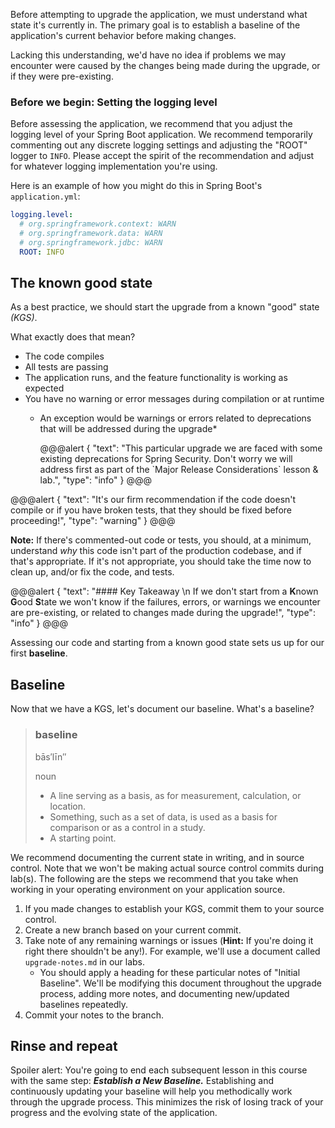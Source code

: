 Before attempting to upgrade the application, we must understand what state it's currently in. The primary goal is to establish a baseline of the application's current behavior before making changes.

Lacking this understanding, we'd have no idea if problems we may encounter were caused by the changes being made during the upgrade, or if they were pre-existing.

### Before we begin: Setting the logging level

Before assessing the application, we recommend that you adjust the logging level of your Spring Boot application. We recommend temporarily commenting out any discrete logging settings and adjusting the "ROOT" logger to `INFO`. Please accept the spirit of the recommendation and adjust for whatever logging implementation you're using.

Here is an example of how you might do this in Spring Boot's `application.yml`:

```yaml
logging.level:
  # org.springframework.context: WARN
  # org.springframework.data: WARN
  # org.springframework.jdbc: WARN
  ROOT: INFO
```

## The known good state

As a best practice, we should start the upgrade from a known "good" state _(KGS)_.

What exactly does that mean?

- The code compiles
- All tests are passing
- The application runs, and the feature functionality is working as expected
- You have no warning or error messages during compilation or at runtime
  - An exception would be warnings or errors related to deprecations that will be addressed during the upgrade*

    @@@alert
    {
    "text": "This particular upgrade we are faced with some existing deprecations for Spring Security. Don't worry we will address first as part of the \`Major Release Considerations\` lesson & lab.",
    "type": "info"
    }
    @@@


@@@alert
{
"text": "It's our firm recommendation if the code doesn't compile or if you have broken tests, that they should be fixed before proceeding!",
"type": "warning"
}
@@@

**Note:** If there's commented-out code or tests, you should, at a minimum, understand _why_ this code isn't part of the production codebase, and if that's appropriate. If it's not appropriate, you should take the time now to clean up, and/or fix the code, and tests.

@@@alert
{
"text": "#### Key Takeaway \n
If we don't start from a **K**nown **G**ood **S**tate we won't know if the failures, errors, or warnings we encounter are pre-existing, or related to changes made during the upgrade!",
"type": "info"
}
@@@

Assessing our code and starting from a known good state sets us up for our first **baseline**.

## Baseline

Now that we have a KGS, let's document our baseline. What's a baseline?

> ### baseline
>
> bās′līn″
>
> noun
>
> - A line serving as a basis, as for measurement, calculation, or location.
> - Something, such as a set of data, is used as a basis for comparison or as a control in a study.
> - A starting point.

We recommend documenting the current state in writing, and in source control. Note that we won't be making actual source control commits during lab(s). The following are the steps we recommend that you take when working in your operating environment on your application source.

1. If you made changes to establish your KGS, commit them to your source control.
2. Create a new branch based on your current commit.
3. Take note of any remaining warnings or issues (**Hint:** If you're doing it right there shouldn't be any!). For example, we'll use a document called `upgrade-notes.md` in our labs.
   - You should apply a heading for these particular notes of "Initial Baseline". We'll be modifying this document throughout the upgrade process, adding more notes, and documenting new/updated baselines repeatedly.
4. Commit your notes to the branch.

## Rinse and repeat

Spoiler alert: You're going to end each subsequent lesson in this course with the same step: **_Establish a New Baseline._** Establishing and continuously updating your baseline will help you methodically work through the upgrade process. This minimizes the risk of losing track of your progress and the evolving state of the application.


